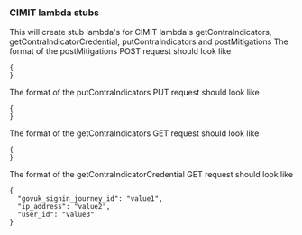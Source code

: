 ### CIMIT lambda stubs
This will create stub lambda's for CIMIT lambda's getContraIndicators, getContraIndicatorCredential,
putContraIndicators and postMitigations
The format of the postMitigations POST request should look like
```
{
}
```
The format of the putContraIndicators PUT request should look like
```
{
}
```
The format of the getContraIndicators GET request should look like
```
{
}
```
The format of the getContraIndicatorCredential GET request should look like
```
{
  "govuk_signin_journey_id": "value1",
  "ip_address": "value2",
  "user_id": "value3"
}
```
